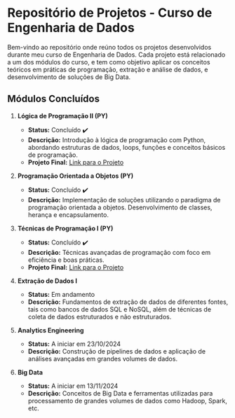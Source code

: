# Repositório de Projetos - Curso de Engenharia de Dados

Bem-vindo ao repositório onde reúno todos os projetos desenvolvidos durante meu curso de Engenharia de Dados. Cada projeto está relacionado a um dos módulos do curso, e tem como objetivo aplicar os conceitos teóricos em práticas de programação, extração e análise de dados, e desenvolvimento de soluções de Big Data.

## Módulos Concluídos

1. **Lógica de Programação II (PY)**
   - **Status:** Concluído ✔️
   - **Descrição:** Introdução à lógica de programação com Python, abordando estruturas de dados, loops, funções e conceitos básicos de programação.
   - **Projeto Final:** [Link para o Projeto](https://github.com/alessandracruz/FineNces)

2. **Programação Orientada a Objetos (PY)**
   - **Status:** Concluído ✔️
   - **Descrição:** Implementação de soluções utilizando o paradigma de programação orientada a objetos. Desenvolvimento de classes, herança e encapsulamento.

3. **Técnicas de Programação I (PY)**
   - **Status:** Concluído ✔️
   - **Descrição:** Técnicas avançadas de programação com foco em eficiência e boas práticas.
   - **Projeto Final:** [Link para o Projeto](#)

4. **Extração de Dados I**
   - **Status:** Em andamento
   - **Descrição:** Fundamentos de extração de dados de diferentes fontes, tais como bancos de dados SQL e NoSQL, além de técnicas de coleta de dados estruturados e não estruturados.

5. **Analytics Engineering**
   - **Status:** A iniciar em 23/10/2024
   - **Descrição:** Construção de pipelines de dados e aplicação de análises avançadas em grandes volumes de dados.

6. **Big Data**
   - **Status:** A iniciar em 13/11/2024
   - **Descrição:** Conceitos de Big Data e ferramentas utilizadas para processamento de grandes volumes de dados como Hadoop, Spark, etc.


